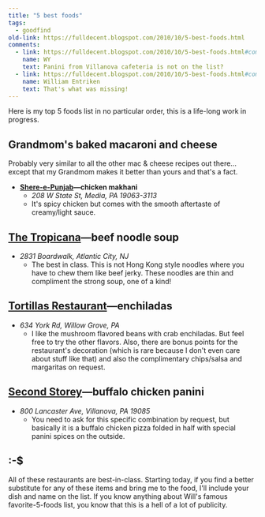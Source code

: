 ```yaml
---
title: "5 best foods"
tags:
  - goodfind 
old-link: https://fulldecent.blogspot.com/2010/10/5-best-foods.html
comments:
  - link: https://fulldecent.blogspot.com/2010/10/5-best-foods.html#comment-3715535319294637548
    name: WY
    text: Panini from Villanova cafeteria is not on the list?
  - link: https://fulldecent.blogspot.com/2010/10/5-best-foods.html#comment-3627978382459113039
    name: William Entriken
    text: That's what was missing!
---
```


Here is my top 5 foods list in no particular order, this is a life-long work in progress.

## Grandmom's baked macaroni and cheese

Probably very similar to all the other mac & cheese recipes out there... except that my Grandmom makes it better than yours and that's a fact.

- **<a href="https://www.shereepunjab.com/">Shere-e-Punjab</a>—chicken makhani**
  - _208 W State St, Media, PA 19063-3113_
  - It's spicy chicken but comes with the smooth aftertaste of creamy/light sauce.

## <a href="https://www.tropicana.net/">The Tropicana</a>—beef noodle soup

- _2831 Boardwalk, Atlantic City, NJ_
  - The best in class. This is not Hong Kong style noodles where you have to chew them like beef jerky. These noodles are thin and compliment the strong soup, one of a kind!

## <a href="https://goo.gl/maps/qfcB">Tortillas Restaurant</a>—enchiladas

- _634 York Rd, Willow Grove, PA_
  - I like the mushroom flavored beans with crab enchiladas. But feel free to try the other flavors. Also, there are bonus points for the restaurant's decoration (which is rare because I don't even care about stuff like that) and also the complimentary chips/salsa and margaritas on request.

## <a href="https://villanova.edu/">Second Storey</a>—buffalo chicken panini

- _800 Lancaster Ave, Villanova, PA 19085_
  - You need to ask for this specific combination by request, but basically it is a buffalo chicken pizza folded in half with special panini spices on the outside.

## :-$

All of these restaurants are best-in-class. Starting today, if you find a better substitute for any of these items and bring me to the food, I'll include your dish and name on the list. If you know anything about Will's famous favorite-5-foods list, you know that this is a hell of a lot of publicity.
